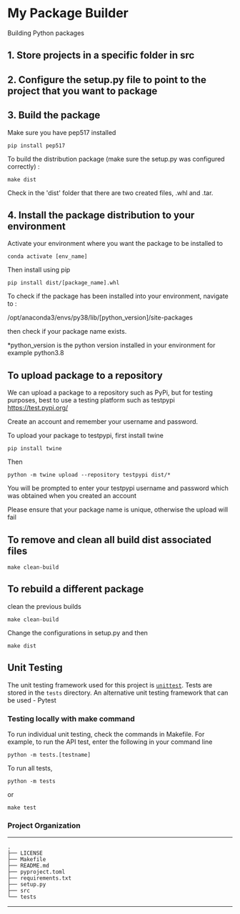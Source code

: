 My Package Builder
==============================

Building Python packages

## 1. Store projects in a specific folder in src

## 2. Configure the setup.py file to point to the project that you want to package

## 3. Build the package

Make sure you have pep517 installed

```
pip install pep517
```

To build the distribution package (make sure the setup.py was configured correctly) :

```
make dist
```
Check in the 'dist' folder that there are two created files, .whl and .tar.

## 4. Install the package distribution to your environment

Activate your environment where you want the package to be installed to

```
conda activate [env_name]
```

Then install using pip

```
pip install dist/[package_name].whl
```

To check if the package has been installed into your environment, navigate to :

/opt/anaconda3/envs/py38/lib/[python_version]/site-packages

then check if your package name exists.

*python_version is the python version installed in your environment for example python3.8

## To upload package to a repository

We can upload a package to a repository such as PyPi, but for testing purposes, best to use a testing platform such as testpypi https://test.pypi.org/

Create an account and remember your username and password.

To upload your package to testpypi, first install twine 

```
pip install twine
```

Then 

```
python -m twine upload --repository testpypi dist/*
```

You will be prompted to enter your testpypi username and password which was obtained when you created an account

Please ensure that your package name is unique, otherwise the upload will fail


## To remove and clean all build dist associated files

```
make clean-build
```

## To rebuild a different package

clean the previous builds
```
make clean-build
```
Change the configurations in setup.py and then 

```
make dist
```

## Unit Testing

The unit testing framework used for this project is [`unittest`](https://docs.python.org/3/library/unittest.html).
Tests are stored in the `tests` directory.
An alternative unit testing framework that can be used - Pytest

### Testing locally with make command

To run individual unit testing, check the commands in Makefile. For example, to run the API test, enter the following in your command line
```
python -m tests.[testname]
```

To run all tests, 

```
python -m tests
```

or 

```
make test
```

### Project Organization

------------

```
.
├── LICENSE
├── Makefile
├── README.md
├── pyproject.toml
├── requirements.txt
├── setup.py
├── src
└── tests

```
--------

